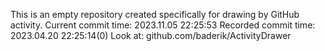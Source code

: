 This is an empty repository created specifically for drawing by GitHub activity.
Current commit time: 2023.11.05 22:25:53
Recorded commit time: 2023.04.20 22:25:14(0)
Look at: github.com/baderik/ActivityDrawer
